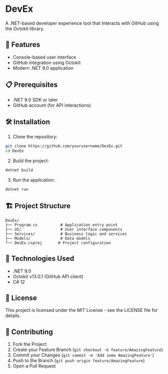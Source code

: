 # DevEx

A .NET-based developer experience tool that interacts with GitHub using the Octokit library.

## 🚀 Features

- Console-based user interface
- GitHub integration using Octokit
- Modern .NET 9.0 application

## 📋 Prerequisites

- .NET 9.0 SDK or later
- GitHub account (for API interactions)

## 🛠️ Installation

1. Clone the repository:
```bash
git clone https://github.com/yourusername/DevEx.git
cd DevEx
```

2. Build the project:
```bash
dotnet build
```

3. Run the application:
```bash
dotnet run
```

## 🏗️ Project Structure

```
DevEx/
├── Program.cs          # Application entry point
├── UI/                 # User interface components
├── Services/           # Business logic and services
├── Models/             # Data models
└── DevEx.csproj       # Project configuration
```

## 🔧 Technologies Used

- .NET 9.0
- Octokit v13.0.1 (GitHub API client)
- C# 12

## 📄 License

This project is licensed under the MIT License - see the LICENSE file for details.

## 🤝 Contributing

1. Fork the Project
2. Create your Feature Branch (`git checkout -b feature/AmazingFeature`)
3. Commit your Changes (`git commit -m 'Add some AmazingFeature'`)
4. Push to the Branch (`git push origin feature/AmazingFeature`)
5. Open a Pull Request